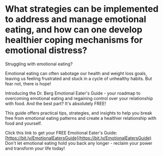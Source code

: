 # What strategies can be implemented to address and manage emotional eating, and how can one develop healthier coping mechanisms for emotional distress?

Struggling with emotional eating?

Emotional eating can often sabotage our health and weight loss goals, leaving us feeling frustrated and stuck in a cycle of unhealthy habits. But fear not, there is hope!

Introducing the Dr. Berg Emotional Eater's Guide - your roadmap to overcoming emotional eating and regaining control over your relationship with food. And the best part? It's absolutely FREE!

This guide offers practical tips, strategies, and insights to help you break free from emotional eating patterns and create a healthier relationship with food and yourself.

Click this link to get your FREE Emotional Eater's Guide: [https://bit.ly/EmotionalEatersGuide](https://bit.ly/EmotionalEatersGuide)
Don't let emotional eating hold you back any longer - reclaim your power and transform your life today!